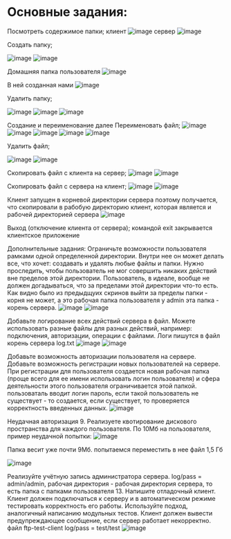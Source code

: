 # Основные задания:

Посмотреть содержимое папки; 
клиент
![image](https://user-images.githubusercontent.com/90270843/146607988-5157e492-5d94-4dc6-a4bf-e22e09d023da.png)
сервер
![image](https://user-images.githubusercontent.com/90270843/146608057-6b9a50ec-c20f-407c-8968-885ddc6d4677.png)


Создать папку;

![image](https://user-images.githubusercontent.com/90270843/146608131-73a976c7-23cb-47dd-8eaa-c480e7c9dc6e.png)
![image](https://user-images.githubusercontent.com/90270843/146608190-b3a5f22f-5975-489e-acda-c62c9199de6f.png)



Домашняя папка пользователя
![image](https://user-images.githubusercontent.com/90270843/146608354-628e70d3-df63-4443-af60-70eb6f09a221.png)

В ней созданная нами
![image](https://user-images.githubusercontent.com/90270843/146608247-db0c5c7a-b2f7-45ba-9610-a2fb5a80c0e8.png)


Удалить папку;

![image](https://user-images.githubusercontent.com/90270843/146608563-72652f9c-2b3b-4e70-8ffa-43380355d586.png)
![image](https://user-images.githubusercontent.com/90270843/146608594-2aceeaa9-0a97-4330-b92a-db9d83a686cc.png)
![image](https://user-images.githubusercontent.com/90270843/146608630-f5cac95c-827f-4eb6-a930-8d2cc45a9d07.png)


Создание и переименование далее
Переименовать файл;
![image](https://user-images.githubusercontent.com/90270843/146608756-0cb4650f-ad0a-41cd-823b-6ac97eaa1a1a.png)
![image](https://user-images.githubusercontent.com/90270843/146608796-c1615df1-0c5d-4be9-aeb5-e90faae67341.png)
![image](https://user-images.githubusercontent.com/90270843/146608859-9b3eabbb-1db0-49a2-bf0d-ba93f855736e.png)
![image](https://user-images.githubusercontent.com/90270843/146608895-3846bc63-be4b-4e78-93c2-7abf3976c3ce.png)
![image](https://user-images.githubusercontent.com/90270843/146608931-dc448d62-85a1-4f65-8ead-0330efdabaff.png)

Удалить файл;

![image](https://user-images.githubusercontent.com/90270843/146609180-9ebbb825-c4cb-4c72-ac4b-ca34ed659d27.png)
![image](https://user-images.githubusercontent.com/90270843/146609206-7dd6f76a-b0a6-454d-b6cf-c15e1b39a789.png)


Скопировать файл с клиента на сервер;
![image](https://user-images.githubusercontent.com/90270843/146609712-c1103eb4-99e0-484e-b5a5-e23a661d1d3f.png)
![image](https://user-images.githubusercontent.com/90270843/146609748-0e67d233-ef16-40c6-80df-5e48df766a3d.png)


Скопировать файл с сервера на клиент;
![image](https://user-images.githubusercontent.com/90270843/146610064-76f84759-88aa-4845-83bf-61f65feae12d.png)
![image](https://user-images.githubusercontent.com/90270843/146610136-b5b88a21-b584-41b0-ad4e-44e73b813c23.png)


Клиент запущен в корневой директории сервера поэтому получается, что скопировали в рабобую директорию клиент, которая является и рабочей директорией сервера
![image](https://user-images.githubusercontent.com/90270843/146610182-afc6caeb-a746-4cca-968f-dcb045db2417.png)


Выход (отключение клиента от сервера);
командой exit закрывается клиентское приложение

Дополнительные задания:
Ограничьте возможности пользователя рамками одной определенной директории. Внутри нее он может делать все, что хочет: создавать и удалять любые файлы и папки. Нужно проследить, чтобы пользователь не мог совершить никаких действий вне пределов этой директории. Пользователь, в идеале, вообще не должен догадываться, что за пределами этой директории что-то есть. Как видно было из предыдщуих скринов выйти за пределы папки - корня не может, а это рабочая папка пользователя у admin эта папка - корень сервера.
![image](https://user-images.githubusercontent.com/90453727/144826420-e8f17e7c-a194-442a-a657-dab34af43275.png)
![image](https://user-images.githubusercontent.com/90453727/144826440-b1491810-f882-4a17-8912-ba8606153348.png)


Добавьте логирование всех действий сервера в файл. Можете использовать разные файлы для разных действий, например: подключения, авторизации, операции с файлами. Логи пишутся в файл корень сервера log.txt
![image](https://user-images.githubusercontent.com/90453727/144826508-24744e73-1d68-452f-a7f4-ba0e1b4ae3ab.png)
![image](https://user-images.githubusercontent.com/90453727/144826548-c1ae00cc-94eb-464b-8999-4594f3ec10ec.png)


Добавьте возможность авторизации пользователя на сервере.
Добавьте возможность регистрации новых пользователей на сервере. При регистрации для пользователя создается новая рабочая папка (проще всего для ее имени использовать логин пользователя) и сфера деятельности этого пользователя ограничивается этой папкой. пользоваталь вводит логин пароль, если такой пользователь не существует - то создается, если существует, то проверяется корректность введенных данных.
![image](https://user-images.githubusercontent.com/90453727/144826810-1d930081-a1cd-48b2-939b-441c9262847f.png)


Неудачная авторизация 9. Реализуете квотирование дискового пространства для каждого пользователя. По 10Мб на пользователя, пример неудачной попытки:
![image](https://user-images.githubusercontent.com/90453727/144826913-65914878-074b-4b55-9478-7f6b513d5319.png)



Папка весит уже почти 9Мб. попытаемся переместить в нее файл 1,5 Гб

![image](https://user-images.githubusercontent.com/90453727/144827594-dd608ba6-704e-4b24-9ad9-8507d1e5e579.png)

Реализуйте учётную запись администратора сервера.
log/pass = admin/admin, рабочая директория - рабочая директория сервера, то есть папка с папками пользователя 13. Напишите отладочный клиент. Клиент должен подключаться к серверу и в автоматическом режиме тестировать корректность его работы. Используйте подход, аналогичный написанию модульных тестов. Клиент должен вывести предупреждающее сообщение, если сервер работает некорректно. файл ftp-test-client log/pass = test/test
![image](https://user-images.githubusercontent.com/90453727/144827674-21d2d403-56ae-43d9-aa72-e4b8fefa96b2.png)
